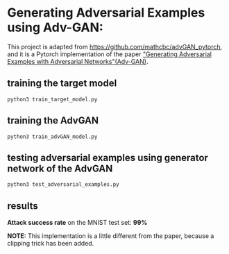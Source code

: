# Generating Adversarial Examples using Adv-GAN: 
This project is adapted from  https://github.com/mathcbc/advGAN_pytorch, and it is a Pytorch implementation of the paper ["Generating Adversarial Examples with Adversarial Networks"(Adv-GAN)](https://arxiv.org/abs/1801.02610v5).


## training the target model

```shell
python3 train_target_model.py
```

## training the AdvGAN

```shell
python3 train_advGAN_model.py
```

## testing adversarial examples using generator network of the AdvGAN

```shell
python3 test_adversarial_examples.py
```

## results

**Attack success rate** on the MNIST test set: **99%**

**NOTE:** This implementation is a little different from the paper, because a clipping trick has been added.
